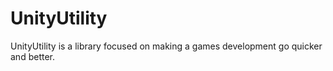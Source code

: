 # UnityUtility
UnityUtility is a library focused on making a games development go quicker and better.
